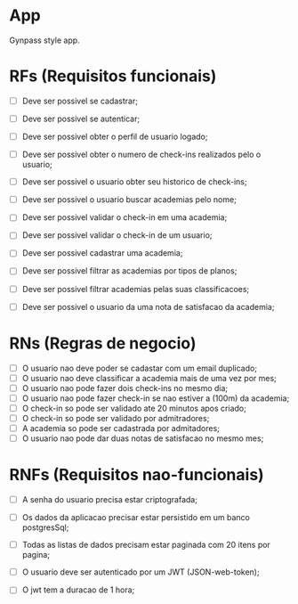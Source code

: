 # App

Gynpass style app.

# RFs (Requisitos funcionais)

- [ ] Deve ser possivel se cadastrar;
- [ ] Deve ser possivel se autenticar;
- [ ] Deve ser possivel obter o perfil de usuario logado;
- [ ] Deve ser possivel obter o numero de check-ins realizados pelo o usuario;
- [ ] Deve ser possivel o usuario obter seu historico de check-ins;
- [ ] Deve ser possivel o usuario buscar academias pelo nome;
- [ ] Deve ser possivel validar o check-in em uma academia;
- [ ] Deve ser possivel validar o check-in de um usuario;
- [ ] Deve ser possivel cadastrar uma academia;
- [ ] Deve ser possivel filtrar as academias por tipos de planos;
- [ ] Deve ser possivel filtrar academias pelas suas classificacoes;
- [ ] Deve ser possivel o usuario da uma nota de satisfacao da academia;


# RNs (Regras de negocio)

- [ ] O usuario nao deve poder se cadastar com um email duplicado;
- [ ] O usuario nao deve classificar a academia mais de uma vez por mes;
- [ ] O usuario nao pode fazer dois check-ins no mesmo dia;
- [ ] O usuario nao pode fazer check-in se nao estiver a (100m) da academia;
- [ ] O check-in so pode ser validado ate 20 minutos apos criado;
- [ ] O check-in so pode ser validado por admitradores;
- [ ] A academia so pode ser cadastrada por  admitadores;
- [ ] O usuario nao pode dar duas notas de satisfacao no mesmo mes;

# RNFs (Requisitos nao-funcionais)

- [ ] A senha do usuario precisa estar criptografada;
- [ ] Os dados da aplicacao precisar estar persistido em um banco postgresSql;
- [ ] Todas as listas de dados precisam estar paginada com 20 itens por pagina;
- [ ] O usuario deve ser autenticado por um JWT (JSON-web-token);
- [ ] O jwt tem a duracao de 1 hora;

